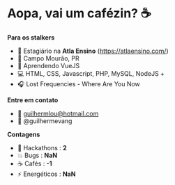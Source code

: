 <!-- ![sobre](https://github.com/Guilhermevang/Guilhermevang/blob/main/me.png) -->

# Aopa, vai um cafézin? ☕

**Para os stalkers**

- 💼 Estagiário na **Atla Ensino** (https://atlaensino.com/)
- 📌 Campo Mourão, PR
- 🌱 Aprendendo VueJS
- 💻 HTML, CSS, Javascript, PHP, MySQL, NodeJS +
- 🎧 Lost Frequencies - Where Are You Now

**Entre em contato**

- 📧 guilhermlou@hotmail.com
- 🌠 @guilhermevang

**Contagens**

- 📆 Hackathons : **2**
- 💥 Bugs : **NaN**
- ☕ Cafés : **-1**
- ⚡ Energéticos : **NaN**
